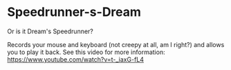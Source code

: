 # Speedrunner-s-Dream
Or is it Dream's Speedrunner?

Records your mouse and keyboard (not creepy at all, am I right?) and allows you to play it back. See this video for more information: https://www.youtube.com/watch?v=t-_iaxG-fL4
